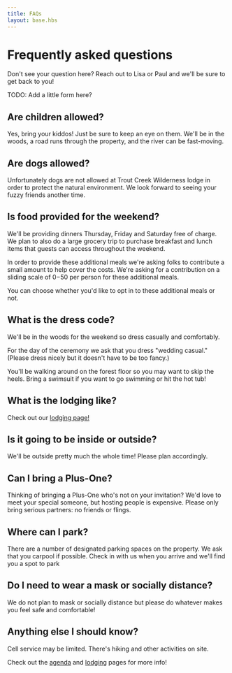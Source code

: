 ```yaml
---
title: FAQs
layout: base.hbs
---
```


# Frequently asked questions

Don't see your question here? Reach out to Lisa or Paul and we'll be sure to get back to you!

TODO: Add a little form here?

## Are children allowed?

Yes, bring your kiddos! Just be sure to keep an eye on them. We'll be in the woods, a road runs through the property, and the river can be fast-moving.

## Are dogs allowed?

Unfortunately dogs are not allowed at Trout Creek Wilderness lodge in order to protect the natural environment. We look forward to seeing your fuzzy friends another time.

## Is food provided for the weekend?

We'll be providing dinners Thursday, Friday and Saturday free of charge.
We plan to also do a large grocery trip to purchase breakfast and lunch
items that guests can access throughout the weekend.

In order to provide these additional meals we're asking folks to contribute
a small amount to help cover the costs. We're asking for a contribution
on a sliding scale of $0-$50 per person for these additional meals.

You can choose whether you'd like to opt in to these additional meals or not.

## What is the dress code?

We'll be in the woods for the weekend so dress casually and comfortably.

For the day of the ceremony we ask that you dress "wedding casual."
(Please dress nicely but it doesn't have to be too fancy.)

You'll be walking around on the forest floor so you may want to skip the heels.
Bring a swimsuit if you want to go swimming or hit the hot tub!

## What is the lodging like?

Check out our [lodging page!](/lodging)

## Is it going to be inside or outside?

We'll be outside pretty much the whole time! Please plan accordingly.

## Can I bring a Plus-One?

Thinking of bringing a Plus-One who's not on your invitation?
We'd love to meet your special someone, but hosting people is expensive.
Please only bring serious partners: no friends or flings.

## Where can I park?

There are a number of designated parking spaces on the property. We ask that you
carpool if possible. Check in with us when you arrive and we'll find you a spot
to park

## Do I need to wear a mask or socially distance?

We do not plan to mask or socially distance but please do whatever makes you feel
safe and comfortable!

## Anything else I should know?

Cell service may be limited. There's hiking and other activities on site.

Check out the [agenda](/agenda) and [lodging](/lodging) pages for more info!
